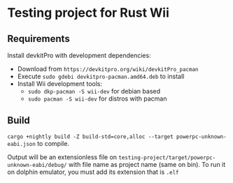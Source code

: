 # Testing project for Rust Wii

## Requirements
Install devkitPro with development dependencies:
* Download from `https://devkitpro.org/wiki/devkitPro_pacman`
* Execute `sudo gdebi devkitpro-pacman.amd64.deb` to install
* Install Wii development tools:
  * `sudo dkp-pacman -S wii-dev` for debian based
  * `sudo pacman -S wii-dev` for distros with pacman

## Build
`cargo +nightly build -Z build-std=core,alloc --target powerpc-unknown-eabi.json` to compile.

Output will be an extensionless file on `testing-project/target/powerpc-unknown-eabi/debug/` with file name as project name (same on bin). To run it on dolphin emulator, you must add its extension that is `.elf`
